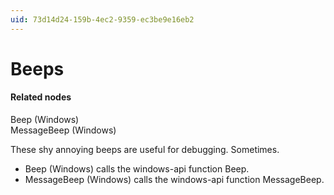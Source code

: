 ```yaml
---
uid: 73d14d24-159b-4ec2-9359-ec3be9e16eb2
---
```


# Beeps

#### Related nodes
<span class="node">Beep (Windows)</span>  
<span class="node">MessageBeep (Windows)</span>  


These shy annoying beeps are useful for debugging. Sometimes.  

* <span class="node">Beep (Windows)</span> calls the windows-api function Beep.  
* <span class="node">MessageBeep (Windows)</span> calls the windows-api function MessageBeep.  

